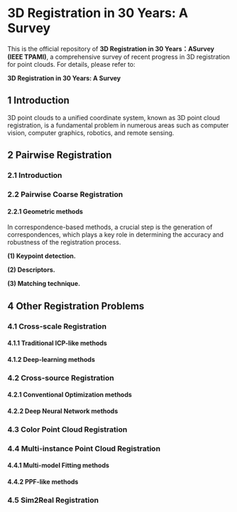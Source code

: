 # 3D Registration in 30 Years: A Survey 
This is the official repository of **3D Registration in 30 Years：ASurvey (IEEE TPAMI)**, a comprehensive survey of recent progress in 3D registration for point clouds. For details, please refer to:

**3D Registration in 30 Years: A Survey**
## 1 Introduction
3D point clouds to a unified coordinate system, known as 3D point cloud registration, is a fundamental problem in numerous areas such as computer vision, computer graphics, robotics, and remote sensing.
## 2 Pairwise Registration
### 2.1 Introduction

### 2.2 Pairwise Coarse Registration

#### 2.2.1 Geometric methods
In correspondence-based methods, a crucial step is the generation of correspondences, which plays a key role in determining the accuracy and robustness of the registration process.

**(1) Keypoint detection.**

**(2) Descriptors.**

**(3) Matching technique.**


## 4 Other Registration Problems 
### 4.1 Cross-scale Registration 
#### 4.1.1 Traditional ICP-like methods 
  
#### 4.1.2 Deep-learning methods 
  
### 4.2 Cross-source Registration 
#### 4.2.1 Conventional Optimization methods 
  
#### 4.2.2 Deep Neural Network methods 
  
### 4.3 Color Point Cloud Registration 
  
### 4.4 Multi-instance Point Cloud Registration 
#### 4.4.1 Multi-model Fitting methods 
  
#### 4.4.2 PPF-like methods 
  
### 4.5 Sim2Real Registration 

